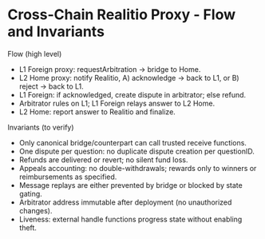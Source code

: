 # Cross-Chain Realitio Proxy - Flow and Invariants

Flow (high level)
- L1 Foreign proxy: requestArbitration → bridge to Home.
- L2 Home proxy: notify Realitio, A) acknowledge → back to L1, or B) reject → back to L1.
- L1 Foreign: if acknowledged, create dispute in arbitrator; else refund.
- Arbitrator rules on L1; L1 Foreign relays answer to L2 Home.
- L2 Home: report answer to Realitio and finalize.

Invariants (to verify)
- Only canonical bridge/counterpart can call trusted receive functions.
- One dispute per question: no duplicate dispute creation per questionID.
- Refunds are delivered or revert; no silent fund loss.
- Appeals accounting: no double-withdrawals; rewards only to winners or reimbursements as specified.
- Message replays are either prevented by bridge or blocked by state gating.
- Arbitrator address immutable after deployment (no unauthorized changes).
- Liveness: external handle functions progress state without enabling theft.
